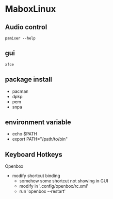 # MaboxLinux
## Audio control

`pamixer --help`

## gui

`xfce`

## package install

* pacman
* dpkp
* pem
* snpa

## environment variable

* echo $PATH
* export PATH="/path/to/bin"

## Keyboard Hotkeys

Openbox

  * modify shortcut binding
    * somehow some shortcut not showing in GUI
    * modify in '.config/openbox/rc.xml'
    * run 'openbox --restart'
